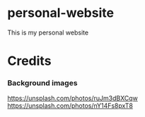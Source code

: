 # personal-website
This is my personal website

# Credits
### Background images
https://unsplash.com/photos/ruJm3dBXCqw
https://unsplash.com/photos/nY14Fs8pxT8
